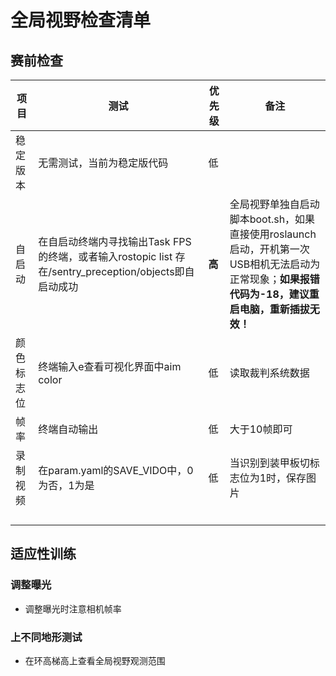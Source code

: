 # 全局视野检查清单

## 赛前检查

| 项目       | 测试                                                         | 优先级 | 备注                                                         |
| ---------- | ------------------------------------------------------------ | ------ | ------------------------------------------------------------ |
| 稳定版本   | 无需测试，当前为稳定版代码                                   | 低     |                                                              |
| 自启动     | 在自启动终端内寻找输出Task FPS的终端，或者输入rostopic list 存在/sentry_preception/objects即自启动成功 | **高** | 全局视野单独自启动脚本boot.sh，如果直接使用roslaunch启动，开机第一次USB相机无法启动为正常现象；**如果报错代码为-18，建议重启电脑，重新插拔无效！** |
| 颜色标志位 | 终端输入e查看可视化界面中aim color                           | 低     | 读取裁判系统数据                                             |
| 帧率       | 终端自动输出                                                 | 低     | 大于10帧即可                                                 |
| 录制视频   | 在param.yaml的SAVE_VIDO中，0为否，1为是                      | 低     | 当识别到装甲板切标志位为1时，保存图片                        |
|            |                                                              |        |                                                              |
|            |                                                              |        |                                                              |
|            |                                                              |        |                                                              |
|            |                                                              |        |                                                              |

## 适应性训练

### 调整曝光

- 调整曝光时注意相机帧率

### 上不同地形测试

- 在环高梯高上查看全局视野观测范围